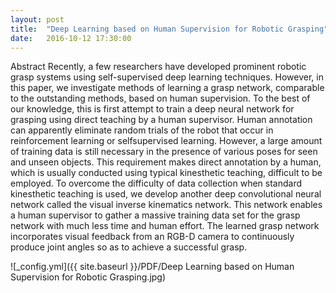 ```yaml
---
layout: post
title:  "Deep Learning based on Human Supervision for Robotic Grasping"
date:   2016-10-12 17:30:00
---
```

Abstract
 Recently, a few researchers have developed prominent robotic grasp systems using self-supervised deep learning techniques. However, in this paper, we investigate methods of learning a grasp network, comparable to the outstanding methods, based on human supervision. To the best of our knowledge, this is first attempt to train a deep neural network for grasping using direct teaching by a human supervisor. Human annotation can apparently eliminate random trials of the robot that occur in reinforcement learning or selfsupervised learning. However, a large amount of training data is still necessary in the presence of various poses for seen and unseen objects. This requirement makes direct annotation by a human, which is usually conducted using typical kinesthetic teaching, difficult to be employed. To overcome the difficulty of data collection when standard kinesthetic teaching is used, we develop another deep convolutional neural network called the visual inverse kinematics network. This network enables a human supervisor to gather a massive training data set for the grasp network with much less time and human effort. The learned grasp network incorporates visual feedback from an RGB-D camera to continuously produce joint angles so as to achieve a successful grasp.

![_config.yml]({{ site.baseurl }}/PDF/Deep Learning based on Human Supervision for Robotic Grasping.jpg)<br>

